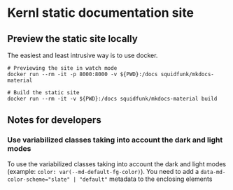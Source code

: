 # Kernl static documentation site

## Preview the static site locally 

The easiest and least intrusive way is to use docker.

```shell
# Previewing the site in watch mode
docker run --rm -it -p 8000:8000 -v ${PWD}:/docs squidfunk/mkdocs-material

# Build the static site
docker run --rm -it -v ${PWD}:/docs squidfunk/mkdocs-material build
```

## Notes for developers

### Use variabilized classes taking into account the dark and light modes

To use the variabilized classes taking into account the dark and light modes (example: `color: var(--md-default-fg-color)`).
You need to add a `data-md-color-scheme="slate" | "default"` metadata to the enclosing elements